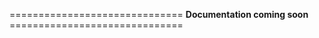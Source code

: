 ============================== <strong>Documentation coming soon</strong> ==============================
